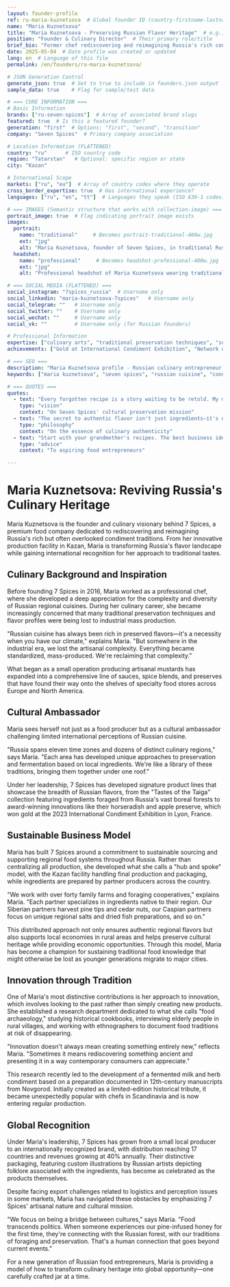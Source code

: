```yaml
---
layout: founder-profile
ref: ru-maria-kuznetsova  # Global founder ID (country-firstname-lastname format)
name: "Maria Kuznetsova"
title: "Maria Kuznetsova - Preserving Russian Flavor Heritage"  # e.g., "Alexei Sokolov - Moscow's Tea Master"
position: "Founder & Culinary Director"  # Their primary role/title
brief_bio: "Former chef rediscovering and reimagining Russia's rich condiment traditions through artisanal production and cultural preservation."
date: 2025-05-04  # Date profile was created or updated
lang: en  # Language of this file
permalink: /en/founders/ru-maria-kuznetsova/

# JSON Generation Control
generate_json: true  # Set to true to include in founders.json output
sample_data: true    # Flag for sample/test data

# === CORE INFORMATION ===
# Basic Information
brands: ["ru-seven-spices"]  # Array of associated brand slugs
featured: true  # Is this a featured founder?
generation: "first"  # Options: "first", "second", "transition"
company: "Seven Spices"  # Primary company association

# Location Information (FLATTENED)
country: "ru"      # ISO country code
region: "Tatarstan"   # Optional: specific region or state
city: "Kazan"

# International Scope
markets: ["ru", "eu"]  # Array of country codes where they operate
cross_border_expertise: true  # Has international experience?
languages: ["ru", "en", "tt"]  # Languages they speak (ISO 639-1 codes)

# === IMAGES (Semantic structure that works with collection-image) ===
portrait_image: true  # Flag indicating portrait image exists
images:
  portrait:
    name: "traditional"     # Becomes portrait-traditional-400w.jpg
    ext: "jpg"
    alt: "Maria Kuznetsova, founder of Seven Spices, in traditional Russian dress carefully measuring aromatic spice blends in her workshop surrounded by heritage recipe books and traditional wooden tools"
  headshot:
    name: "professional"     # Becomes headshot-professional-400w.jpg
    ext: "jpg"
    alt: "Professional headshot of Maria Kuznetsova wearing traditional Russian jewelry against warm background, expressing confidence and culinary expertise"

# === SOCIAL MEDIA (FLATTENED) ===
social_instagram: "7spices_russia"  # Username only
social_linkedin: "maria-kuznetsova-7spices"   # Username only
social_telegram: ""   # Username only
social_twitter: ""    # Username only
social_wechat: ""     # Username only
social_vk: ""         # Username only (for Russian founders)

# Professional Information
expertise: ["culinary arts", "traditional preservation techniques", "sustainable sourcing", "food artisan"]  # Max 4 items
achievements: ["Gold at International Condiment Exhibition", "Network of 40 family farm suppliers", "Food archaeology research department"]

# === SEO ===
description: "Maria Kuznetsova profile - Russian culinary entrepreneur preserving traditional flavor heritage through artisanal condiment production and food archaeology."
keywords: ["maria kuznetsova", "seven spices", "russian cuisine", "condiments", "culinary heritage", "food archaeology"]

# === QUOTES ===
quotes:
  - text: "Every forgotten recipe is a story waiting to be retold. My mission is to ensure these culinary narratives don't disappear into history."
    type: "vision"
    context: "On Seven Spices' cultural preservation mission"
  - text: "The secret to authentic flavor isn't just ingredients—it's understanding the culture, history, and family traditions behind each recipe."
    type: "philosophy"
    context: "On the essence of culinary authenticity"
  - text: "Start with your grandmother's recipes. The best business ideas often come from preserving what we're about to lose."
    type: "advice"
    context: "To aspiring food entrepreneurs"

---
```


# Maria Kuznetsova: Reviving Russia's Culinary Heritage

Maria Kuznetsova is the founder and culinary visionary behind 7 Spices, a premium food company dedicated to rediscovering and reimagining Russia's rich but often overlooked condiment traditions. From her innovative production facility in Kazan, Maria is transforming Russia's flavor landscape while gaining international recognition for her approach to traditional tastes.

## Culinary Background and Inspiration

Before founding 7 Spices in 2016, Maria worked as a professional chef, where she developed a deep appreciation for the complexity and diversity of Russian regional cuisines. During her culinary career, she became increasingly concerned that many traditional preservation techniques and flavor profiles were being lost to industrial mass production.

"Russian cuisine has always been rich in preserved flavors—it's a necessity when you have our climate," explains Maria. "But somewhere in the industrial era, we lost the artisanal complexity. Everything became standardized, mass-produced. We're reclaiming that complexity."

What began as a small operation producing artisanal mustards has expanded into a comprehensive line of sauces, spice blends, and preserves that have found their way onto the shelves of specialty food stores across Europe and North America.

## Cultural Ambassador

Maria sees herself not just as a food producer but as a cultural ambassador challenging limited international perceptions of Russian cuisine.

"Russia spans eleven time zones and dozens of distinct culinary regions," says Maria. "Each area has developed unique approaches to preservation and fermentation based on local ingredients. We're like a library of these traditions, bringing them together under one roof."

Under her leadership, 7 Spices has developed signature product lines that showcase the breadth of Russian flavors, from the "Tastes of the Taiga" collection featuring ingredients foraged from Russia's vast boreal forests to award-winning innovations like their horseradish and apple preserve, which won gold at the 2023 International Condiment Exhibition in Lyon, France.

## Sustainable Business Model

Maria has built 7 Spices around a commitment to sustainable sourcing and supporting regional food systems throughout Russia. Rather than centralizing all production, she developed what she calls a "hub and spoke" model, with the Kazan facility handling final production and packaging, while ingredients are prepared by partner producers across the country.

"We work with over forty family farms and foraging cooperatives," explains Maria. "Each partner specializes in ingredients native to their region. Our Siberian partners harvest pine tips and cedar nuts, our Caspian partners focus on unique regional salts and dried fish preparations, and so on."

This distributed approach not only ensures authentic regional flavors but also supports local economies in rural areas and helps preserve cultural heritage while providing economic opportunities. Through this model, Maria has become a champion for sustaining traditional food knowledge that might otherwise be lost as younger generations migrate to major cities.

## Innovation through Tradition

One of Maria's most distinctive contributions is her approach to innovation, which involves looking to the past rather than simply creating new products. She established a research department dedicated to what she calls "food archaeology," studying historical cookbooks, interviewing elderly people in rural villages, and working with ethnographers to document food traditions at risk of disappearing.

"Innovation doesn't always mean creating something entirely new," reflects Maria. "Sometimes it means rediscovering something ancient and presenting it in a way contemporary consumers can appreciate."

This research recently led to the development of a fermented milk and herb condiment based on a preparation documented in 12th-century manuscripts from Novgorod. Initially created as a limited-edition historical tribute, it became unexpectedly popular with chefs in Scandinavia and is now entering regular production.

## Global Recognition

Under Maria's leadership, 7 Spices has grown from a small local producer to an internationally recognized brand, with distribution reaching 17 countries and revenues growing at 40% annually. Their distinctive packaging, featuring custom illustrations by Russian artists depicting folklore associated with the ingredients, has become as celebrated as the products themselves.

Despite facing export challenges related to logistics and perception issues in some markets, Maria has navigated these obstacles by emphasizing 7 Spices' artisanal nature and cultural mission.

"We focus on being a bridge between cultures," says Maria. "Food transcends politics. When someone experiences our pine-infused honey for the first time, they're connecting with the Russian forest, with our traditions of foraging and preservation. That's a human connection that goes beyond current events."

For a new generation of Russian food entrepreneurs, Maria is providing a model of how to transform culinary heritage into global opportunity—one carefully crafted jar at a time.
